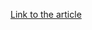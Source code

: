 [Link to the article](https://www.bleepingcomputer.com/news/security/cisco-says-devhub-site-leak-wont-enable-future-breaches/)
